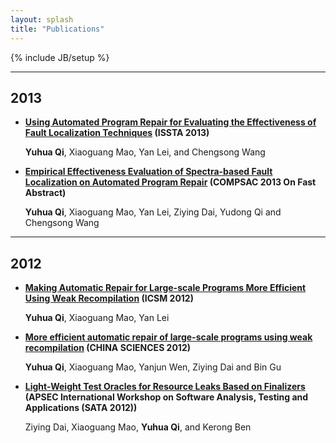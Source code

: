 ```yaml
---
layout: splash
title: "Publications"
---
```

{% include JB/setup %}

******
## 2013
+ **[Using Automated Program Repair for Evaluating the Effectiveness of Fault Localization Techniques][ISSTA2013] (ISSTA 2013)**

   **Yuhua Qi**, Xiaoguang Mao, Yan Lei, and Chengsong Wang   

+ **[Empirical Effectiveness Evaluation  of Spectra-based Fault Localization on Automated Program Repair][COMPSAC2013] (COMPSAC 2013 On Fast Abstract)**

   **Yuhua Qi**, Xiaoguang Mao, Yan Lei, Ziying Dai, Yudong Qi and Chengsong Wang

******
## 2012
+ **[Making Automatic Repair for Large-scale Programs More Efficient Using Weak Recompilation][ICSM2012] (ICSM 2012)**

	**Yuhua Qi**, Xiaoguang Mao, Yan Lei

+ **[More efficient automatic repair of large-scale programs using weak recompilation][CHINA2012] (CHINA SCIENCES 2012)**

	**Yuhua Qi**, Xiaoguang Mao, Yanjun Wen, Ziying Dai and Bin Gu

+ **[Light-Weight Test Oracles for Resource Leaks Based on Finalizers][SATA2012] (APSEC International Workshop on Software Analysis, Testing and Applications (SATA 2012))**

	Ziying Dai, Xiaoguang Mao, **Yuhua Qi**, and Kerong Ben  

[COMPSAC2013]: /publications/compasc2013.pdf  "download"
[ICSM2012]: /publications/ICSM2012.pdf "download"
[CHINA2012]: /publications/science_china.pdf "download"
[ISSTA2013]: # "download"
[SATA2012]: # "download"

